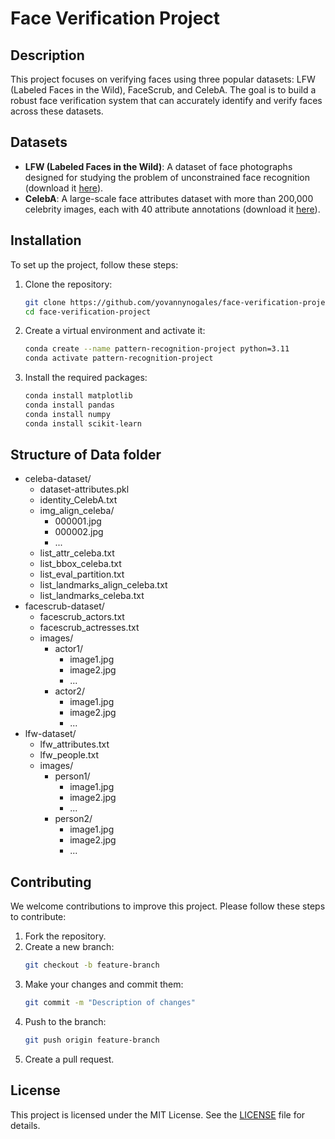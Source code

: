 # Face Verification Project

## Description
This project focuses on verifying faces using three popular datasets: LFW (Labeled Faces in the Wild), FaceScrub, and CelebA. The goal is to build a robust face verification system that can accurately identify and verify faces across these datasets.

## Datasets
- **LFW (Labeled Faces in the Wild)**: A dataset of face photographs designed for studying the problem of unconstrained face recognition (download it [here](https://vis-www.cs.umass.edu/lfw/)).
- **CelebA**: A large-scale face attributes dataset with more than 200,000 celebrity images, each with 40 attribute annotations (download it [here](https://mmlab.ie.cuhk.edu.hk/projects/CelebA.html)).

## Installation
To set up the project, follow these steps:

1. Clone the repository:
    ```sh
    git clone https://github.com/yovannynogales/face-verification-project.git
    cd face-verification-project
    ```

2. Create a virtual environment and activate it:
    ```sh
    conda create --name pattern-recognition-project python=3.11
    conda activate pattern-recognition-project
    ```

3. Install the required packages:
    ```sh
    conda install matplotlib
    conda install pandas
    conda install numpy
    conda install scikit-learn
    ```

## Structure of Data folder
 - celeba-dataset/
    - dataset-attributes.pkl
    - identity_CelebA.txt
    - img_align_celeba/
      - 000001.jpg
      - 000002.jpg
      - ...
    - list_attr_celeba.txt
    - list_bbox_celeba.txt
    - list_eval_partition.txt
    - list_landmarks_align_celeba.txt
    - list_landmarks_celeba.txt
  - facescrub-dataset/
    - facescrub_actors.txt
    - facescrub_actresses.txt
    - images/
      - actor1/
        - image1.jpg
        - image2.jpg
        - ...
      - actor2/
        - image1.jpg
        - image2.jpg
        - ...
  - lfw-dataset/
    - lfw_attributes.txt
    - lfw_people.txt
    - images/
      - person1/
        - image1.jpg
        - image2.jpg
        - ...
      - person2/
        - image1.jpg
        - image2.jpg
        - ...

## Contributing
We welcome contributions to improve this project. Please follow these steps to contribute:

1. Fork the repository.
2. Create a new branch:
    ```sh
    git checkout -b feature-branch
    ```
3. Make your changes and commit them:
    ```sh
    git commit -m "Description of changes"
    ```
4. Push to the branch:
    ```sh
    git push origin feature-branch
    ```
5. Create a pull request.

## License
This project is licensed under the MIT License. See the [LICENSE](LICENSE) file for details.